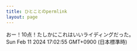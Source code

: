 ```yaml
---
title: ひとことのpermlink
layout: page
---
```

<div class="box" dt="1707638575160">
  おー！10点！たしかにこれはいいライディングだった。
  <div class="content is-small">Sun Feb 11 2024 17:02:55 GMT+0900 (日本標準時)</div>
</div>